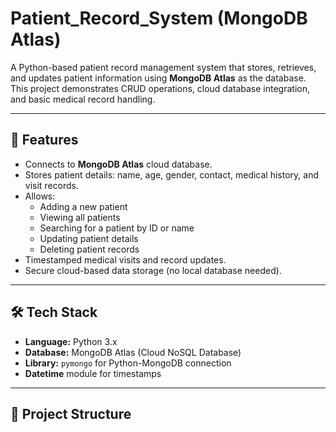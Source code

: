 # Patient_Record_System (MongoDB Atlas)

A Python-based patient record management system that stores, retrieves, and updates patient information using **MongoDB Atlas** as the database.  
This project demonstrates CRUD operations, cloud database integration, and basic medical record handling.

---

## 📌 Features
- Connects to **MongoDB Atlas** cloud database.
- Stores patient details: name, age, gender, contact, medical history, and visit records.
- Allows:
  - Adding a new patient
  - Viewing all patients
  - Searching for a patient by ID or name
  - Updating patient details
  - Deleting patient records
- Timestamped medical visits and record updates.
- Secure cloud-based data storage (no local database needed).

---

## 🛠️ Tech Stack
- **Language:** Python 3.x
- **Database:** MongoDB Atlas (Cloud NoSQL Database)
- **Library:** `pymongo` for Python-MongoDB connection
- **Datetime** module for timestamps

---

## 📂 Project Structure
